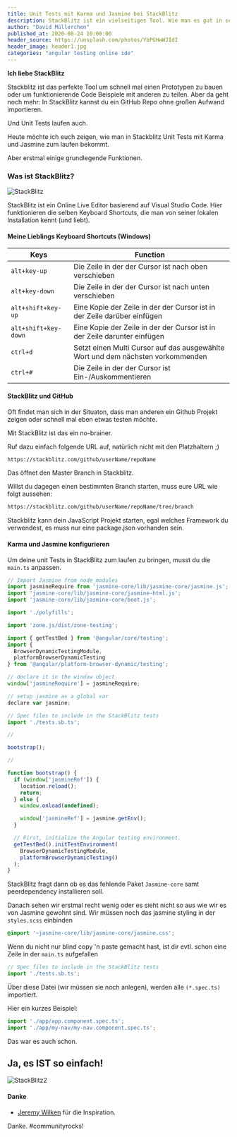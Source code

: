 ```yaml
---
title: Unit Tests mit Karma und Jasmine bei StackBlitz
description: StackBlitz ist ein vielseitiges Tool. Wie man es gut in seinen Alltag einbinden kann und welche Möglichkeiten es für Unit Tests mit Karma und Jasmine gibt erzählt dir David heute in diesem Artikel.
author: "David Müllerchen"
published_at: 2020-08-24 10:00:00
header_source: https://unsplash.com/photos/YbPGHwWJIdI
header_image: header1.jpg
categories: "angular testing online ide"
---
```


<strong>Ich liebe StackBlitz</strong>

Stackblitz ist das perfekte Tool um schnell mal einen Prototypen zu bauen oder um funktionierende Code Beispiele mit anderen zu teilen. Aber da geht noch mehr: In StackBlitz kannst du ein GitHub Repo ohne großen Aufwand importieren.

Und Unit Tests laufen auch.

Heute möchte ich euch zeigen, wie man in Stackblitz Unit Tests mit Karma und Jasmine zum laufen bekommt.

Aber erstmal einige grundlegende Funktionen.

### Was ist StackBlitz?

![StackBlitz](stackblitz.png)

StackBlitz ist ein Online Live Editor basierend auf Visual Studio Code. Hier funktionieren die selben Keyboard Shortcuts, die man von seiner lokalen Installation kennt (und liebt).

#### Meine Lieblings Keyboard Shortcuts (Windows)

| Keys                            | Function                                                                        |
| ------------------------------- | ------------------------------------------------------------------------------- |
| <code>alt+key-up</code>         | Die Zeile in der der Cursor ist nach oben verschieben                           |
| <code>alt+key-down</code>       | Die Zeile in der der Cursor ist nach unten verschieben                          |
| <code>alt+shift+key-up</code>   | Eine Kopie der Zeile in der der Cursor ist in der Zeile darüber einfügen        |
| <code>alt+shift+key-down</code> | Eine Kopie der Zeile in der der Cursor ist in der Zeile darunter einfügen       |
| <code>ctrl+d</code>             | Setzt einen Multi Cursor auf das ausgewählte Wort und dem nächsten vorkommenden |
| <code>ctrl+#</code>             | Die Zeile in der der Cursor ist Ein-/Auskommentieren                            |

#### StackBlitz und GitHub

Oft findet man sich in der Situaton, dass man anderen ein Github Projekt zeigen oder schnell mal eben etwas testen möchte.

Mit StackBlitz ist das ein no-brainer.

Ruf dazu einfach folgende URL auf, natürlich nicht mit den Platzhaltern ;)

```bash
https://stackblitz.com/github/userName/repoName
```

Das öffnet den Master Branch in Stackblitz.

Willst du dagegen einen bestimmten Branch starten, muss eure URL wie folgt aussehen:

```bash
https://stackblitz.com/github/userName/repoName/tree/branch
```

Stackblitz kann dein JavaScript Projekt starten, egal welches Framework du verwendest, es muss nur eine package.json vorhanden sein.

#### Karma und Jasmine konfigurieren

Um deine unit Tests in StackBlitz zum laufen zu bringen, musst du die <code>main.ts</code> anpassen.

```javascript
// Import Jasmine from node_modules
import jasmineRequire from 'jasmine-core/lib/jasmine-core/jasmine.js';
import 'jasmine-core/lib/jasmine-core/jasmine-html.js';
import 'jasmine-core/lib/jasmine-core/boot.js';

import './polyfills';

import 'zone.js/dist/zone-testing';

import { getTestBed } from '@angular/core/testing';
import {
  BrowserDynamicTestingModule,
  platformBrowserDynamicTesting
} from '@angular/platform-browser-dynamic/testing';

// declare it in the window object
window['jasmineRequire'] = jasmineRequire;

// setup jasmine as a global var
declare var jasmine;

// Spec files to include in the StackBlitz tests
import './tests.sb.ts';

//

bootstrap();

//

function bootstrap() {
  if (window['jasmineRef']) {
    location.reload();
    return;
  } else {
    window.onload(undefined);

    window['jasmineRef'] = jasmine.getEnv();
  }

  // First, initialize the Angular testing environment.
  getTestBed().initTestEnvironment(
    BrowserDynamicTestingModule,
    platformBrowserDynamicTesting()
  );
}
```

StackBlitz fragt dann ob es das fehlende Paket <code>Jasmine-core</code> samt peerdependency installieren soll.

Danach sehen wir erstmal recht wenig oder es sieht nicht so aus wie wir es von Jasmine gewohnt sind.
Wir müssen noch das jasmine styling in der <code>styles.scss</code> einbinden

```css
@import '~jasmine-core/lib/jasmine-core/jasmine.css';
```

Wenn du nicht nur blind copy 'n paste gemacht hast, ist dir evtl. schon eine Zeile in der <code>main.ts</code> aufgefallen

```javascript
// Spec files to include in the StackBlitz tests
import './tests.sb.ts';
```

Über diese Datei (wir müssen sie noch anlegen), werden alle <code>(\*.spec.ts)</code> importiert.

Hier ein kurzes Beispiel:

```javascript
import './app/app.component.spec.ts';
import './app/my-nav/my-nav.component.spec.ts';
```

Das war es auch schon.

## Ja, es IST so einfach!

![StackBlitz2](stackblitz-2.png)

#### Danke

- <a href="https://twitter.com/gnomeontherun"  target="_blank">Jeremy Wilken</a> für die Inspiration.

Danke. #communityrocks!
